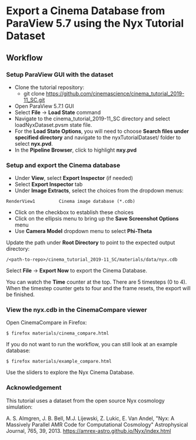 # Export a Cinema Database from ParaView 5.7 using the Nyx Tutorial Dataset


## Workflow

### Setup ParaView GUI with the dataset

- Clone the tutorial repository:
   - git clone https://github.com/cinemascience/cinema_tutorial_2019-11_SC.git
- Open ParaView 5.7.1 GUI
- Select **File** -> **Load State** command
- Navigate to the cinema_tutorial_2019-11_SC directory and select loadNyxDataset.pvsm state file.  
- For the **Load State Options**, you will need to choose **Search files under specified directory** and navigate to the nyxTutorialDataset/ folder to select **nyx.pvd**.
- In the **Pipeline Browser**, click to highlight **nxy.pvd**

### Setup and export the Cinema database

- Under **View**, select **Export Inspector**  (if needed)
- Select **Export Inspector** tab
- Under **Image Extracts**, select the choices from the dropdown menus:

```
RenderView1         Cinema image database (*.cdb)
```

- Click on the checkbox to establish these choices
- Click on the ellipsis menu to bring up the **Save Screenshot Options** menu
- Use **Camera Model** dropdown menu to select **Phi-Theta**

Update the path under **Root Directory** to point to the expected output directory:

```
/<path-to-repo>/cinema_tutorial_2019-11_SC/materials/data/nyx.cdb
````

Select **File** -> **Export Now** to export the Cinema Database.

You can watch the **Time** counter at the top.  There are 5 timesteps (0 to 4).  When the timestep counter gets to four and the frame resets, the export will be finished.  


### View the nyx.cdb in the CinemaCompare viewer

Open CinemaCompare in Firefox:

```
$ firefox materials/cinema_compare.html
```

If you do not want to run the workflow, you can still look at an example database:
```
$ firefox materials/example_compare.html
```

Use the sliders to explore the Nyx Cinema Database.  


### Acknowledgement

This tutorial uses a dataset from the open source Nyx cosmology simulation:

A. S. Almgren, J. B. Bell, M.J. Lijewski, Z. Lukic, E. Van Andel, "Nyx: A Massively Parallel AMR Code for Computational Cosmology" Astrophysical Journal, 765, 39, 2013.  https://amrex-astro.github.io/Nyx/index.html
